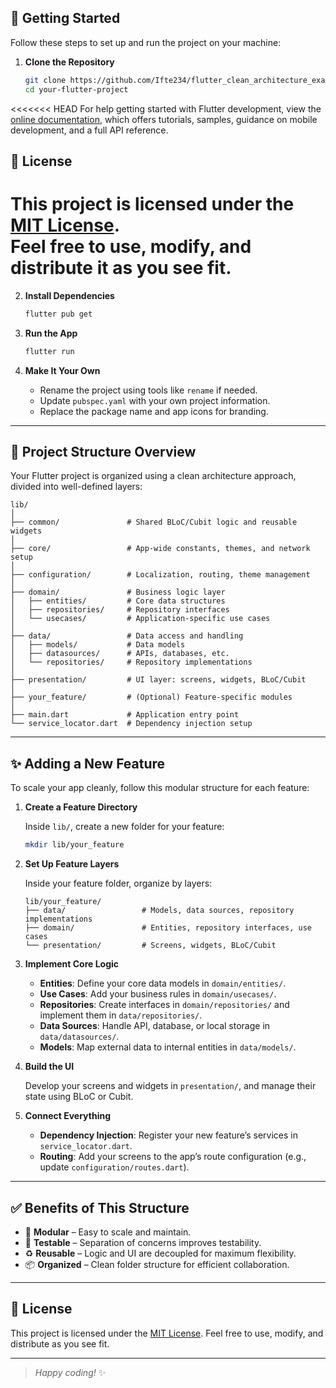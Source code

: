 

## 🚀 Getting Started

Follow these steps to set up and run the project on your machine:

1. **Clone the Repository**

   ```bash
   git clone https://github.com/Ifte234/flutter_clean_architecture_example
   cd your-flutter-project
   ```

<<<<<<< HEAD
For help getting started with Flutter development, view the
[online documentation](https://docs.flutter.dev/), which offers tutorials,
samples, guidance on mobile development, and a full API reference.

## 📜 License

This project is licensed under the [MIT License](LICENSE).  
Feel free to use, modify, and distribute it as you see fit.
=======
2. **Install Dependencies**

   ```bash
   flutter pub get
   ```

3. **Run the App**

   ```bash
   flutter run
   ```

4. **Make It Your Own**

   * Rename the project using tools like `rename` if needed.
   * Update `pubspec.yaml` with your own project information.
   * Replace the package name and app icons for branding.

---

## 📁 Project Structure Overview

Your Flutter project is organized using a clean architecture approach, divided into well-defined layers:

```
lib/
│
├── common/               # Shared BLoC/Cubit logic and reusable widgets
│
├── core/                 # App-wide constants, themes, and network setup
│
├── configuration/        # Localization, routing, theme management
│
├── domain/               # Business logic layer
│   ├── entities/         # Core data structures
│   ├── repositories/     # Repository interfaces
│   └── usecases/         # Application-specific use cases
│
├── data/                 # Data access and handling
│   ├── models/           # Data models
│   ├── datasources/      # APIs, databases, etc.
│   └── repositories/     # Repository implementations
│
├── presentation/         # UI layer: screens, widgets, BLoC/Cubit
│
├── your_feature/         # (Optional) Feature-specific modules
│
├── main.dart             # Application entry point
└── service_locator.dart  # Dependency injection setup
```

---

## ✨ Adding a New Feature

To scale your app cleanly, follow this modular structure for each feature:

1. **Create a Feature Directory**

   Inside `lib/`, create a new folder for your feature:

   ```bash
   mkdir lib/your_feature
   ```

2. **Set Up Feature Layers**

   Inside your feature folder, organize by layers:

   ```
   lib/your_feature/
   ├── data/                 # Models, data sources, repository implementations
   ├── domain/               # Entities, repository interfaces, use cases
   └── presentation/         # Screens, widgets, BLoC/Cubit
   ```

3. **Implement Core Logic**

   * **Entities**: Define your core data models in `domain/entities/`.
   * **Use Cases**: Add your business rules in `domain/usecases/`.
   * **Repositories**: Create interfaces in `domain/repositories/` and implement them in `data/repositories/`.
   * **Data Sources**: Handle API, database, or local storage in `data/datasources/`.
   * **Models**: Map external data to internal entities in `data/models/`.

4. **Build the UI**

   Develop your screens and widgets in `presentation/`, and manage their state using BLoC or Cubit.

5. **Connect Everything**

   * **Dependency Injection**: Register your new feature’s services in `service_locator.dart`.
   * **Routing**: Add your screens to the app’s route configuration (e.g., update `configuration/routes.dart`).

---

## ✅ Benefits of This Structure

* 🔄 **Modular** – Easy to scale and maintain.
* 🧪 **Testable** – Separation of concerns improves testability.
* ♻️ **Reusable** – Logic and UI are decoupled for maximum flexibility.
* 📦 **Organized** – Clean folder structure for efficient collaboration.

---

## 📜 License

This project is licensed under the [MIT License](LICENSE). Feel free to use, modify, and distribute as you see fit.

---

> *Happy coding!* ✨
